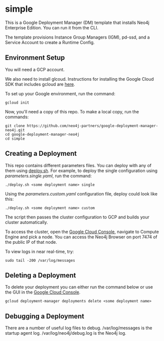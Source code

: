 # simple
This is a Google Deployment Manager (DM) template that installs Neo4j Enterprise Edition.  You can run it from the  CLI.

The template provisions Instance Group Managers (IGM), pd-ssd, and a Service Account to create a Runtime Config.

## Environment Setup
You will need a GCP account.

We also need to install glcoud.  Instructions for installing the Google Cloud SDK that includes gcloud are [here](https://cloud.google.com/sdk/).

To set up your Google environment, run the command:

    gcloud init

Now, you'll need a copy of this repo.  To make a local copy, run the commands:

    git clone https://github.com/neo4j-partners/google-deployment-manager-neo4j.git
    cd google-deployment-manager-neo4j
    cd simple

## Creating a Deployment
This repo contains different parameters files.  You can deploy with any of them using [deploy.sh](deploy.sh).  For example, to deploy the single configuration using <i>parameters.single.yaml</i>, run the command:

    ./deploy.sh <some deployment name> single

Using the <i>parameters.custom.yaml</i> configuration file, deploy could look like this:

    ./deploy.sh <some deployment name> custom

The script then passes the cluster configuration to GCP and builds your cluster automatically.

To access the cluster, open the [Google Cloud Console](http://cloud.google.com/console), navigate to Compute Engine and pick a node.  You can access the Neo4j Browser on port 7474 of the public IP of that node.

To view logs in near real-time, try:

    sudo tail -200 /var/log/messages

## Deleting a Deployment
To delete your deployment you can either run the command below or use the GUI in the [Google Cloud Console](http://cloud.google.com/console).

    gcloud deployment-manager deployments delete <some deployment name>

## Debugging a Deployment
There are a number of useful log files to debug. /var/log/messages is the startup agent log.  /var/log/neo4j/debug.log is the Neo4j log.